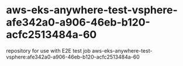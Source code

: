 # aws-eks-anywhere-test-vsphere-afe342a0-a906-46eb-b120-acfc2513484a-60
repository for use with E2E test job aws-eks-anywhere-test-vsphere:afe342a0-a906-46eb-b120-acfc2513484a-60
